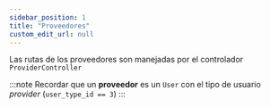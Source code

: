 ```yaml
---
sidebar_position: 1
title: "Proveedores"
custom_edit_url: null
---
```


Las rutas de los proveedores son manejadas por el controlador `ProviderController`

:::note
Recordar que un **proveedor** es un `User` con el tipo de usuario *provider* (`user_type_id == 3`)
:::